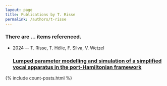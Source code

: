 ```yaml
---
layout: page
title: Publications by T. Risse
permalink: /authors/t-risse
---
```


<h3 id="number-posts">There are ... items referenced.</h3>
<ul class="post-list">
<li><span class='post-meta'>2024 -- T. Risse, T. Hélie, F. Silva, V. Wetzel</span><h3><a class='post-link' href="{{ site.baseurl }}/lumped-parameter-modelling-and-simulation-of-a-simplified-vocal-apparatus-in-the-port-hamiltonian-framework">Lumped parameter modelling and simulation of a simplified vocal apparatus in the port-Hamiltonian framework</a></h3></li>

</ul>
{% include count-posts.html %}

